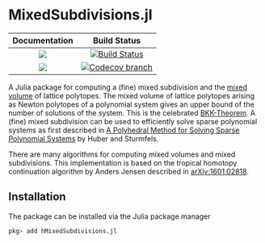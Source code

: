 # MixedSubdivisions.jl

| **Documentation** | **Build Status** |
|:-----------------:|:----------------:|
| [![][docs-stable-img]][docs-stable-url] | [![Build Status][build-img]][build-url] |
| [![][docs-latest-img]][docs-latest-url] | [![Codecov branch][codecov-img]][codecov-url] |


A Julia package for computing a (fine) mixed subdivision and the [mixed volume](https://en.wikipedia.org/wiki/Mixed_volume) of lattice polytopes.
The mixed volume of lattice polytopes arising as Newton polytopes of a polynomial system
gives an upper bound of the number of solutions of the system. This is the celebrated
[BKK-Theorem](https://en.wikipedia.org/wiki/Bernstein–Kushnirenko_theorem).
A (fine) mixed subdivision can be used to efficiently solve sparse polynomial systems as
first described in [A Polyhedral Method for Solving Sparse Polynomial Systems](https://www.jstor.org/stable/2153370)
by Huber and Sturmfels.

There are many algorithms for computing mixed volumes and mixed subdivisions. This implementation
is based on the tropical homotopy continuation algorithm by Anders Jensen described in [arXiv:1601.02818](https://arxiv.org/abs/1601.02818).

## Installation

The package can be installed via the Julia package manager
```julia
pkg> add hMixedSubdivisions.jl
```


[docs-stable-img]: https://img.shields.io/badge/docs-stable-blue.svg
[docs-latest-img]: https://img.shields.io/badge/docs-latest-blue.svg
[docs-stable-url]: https://saschatimme.github.io/MixedSubdivisions.jl/stable
[docs-latest-url]: https://saschatimme.github.io/MixedSubdivisions.jl/latest

[build-img]: https://travis-ci.org/saschatimme/MixedSubdivisions.jl.svg?branch=master
[build-url]: https://travis-ci.org/saschatimme/MixedSubdivisions.jl
[codecov-img]: https://codecov.io/gh/saschatimme/MixedSubdivisions.jl/branch/master/graph/badge.svg
[codecov-url]: https://codecov.io/gh/saschatimme/MixedSubdivisions.jl
